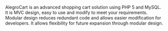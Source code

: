 AlegroCart is an advanced shopping cart solution using PHP 5 and MySQL. It is MVC design, easy to use and modify to meet your requirements. Modular design reduces redundant code and allows easier modification for developers. It allows flexibility for future expansion through modular design.